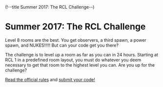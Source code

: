 (!--title Summer 2017: The RCL Challenge--)

# Summer 2017: The RCL Challenge

Level 8 rooms are the best. You get observers, a third spawn, a power spawn, and NUKES!!!!! But can your code get you there?

The challenge is to level up a room as far as you can in 24 hours. Starting at RCL 1 in a predefined room layout, you must do whatever you deem necessary to get that room to the highest level you can. Are you up for the challenge?

[Read the official rules](rules.htm) and [submit your code!](/submit_code.htm)
